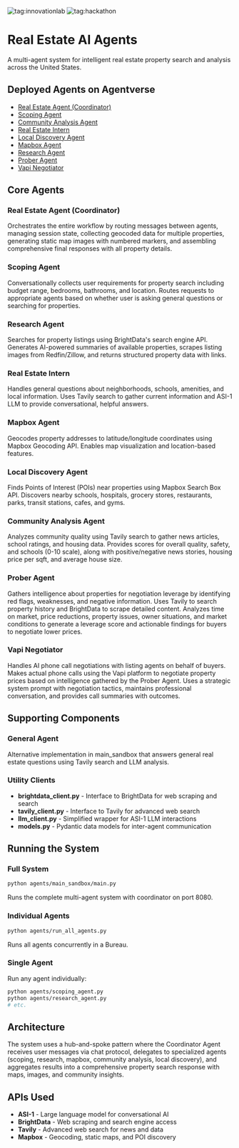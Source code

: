![tag:innovationlab](https://img.shields.io/badge/innovationlab-3D8BD3)
![tag:hackathon](https://img.shields.io/badge/hackathon-5F43F1)

# Real Estate AI Agents

A multi-agent system for intelligent real estate property search and analysis across the United States.

## Deployed Agents on Agentverse

- [Real Estate Agent (Coordinator)](https://agentverse.ai/agents/details/agent1qg0lmv734dqg402qsrma08jvepjqgpf3krz733nsckstptr3e9a82haqldl/profile)
- [Scoping Agent](https://agentverse.ai/agents/details/agent1qtuv3paxfpc7r44x5xxhttlgurtm7rkdf97z0dgfr34r8gf0zp0asyhtnse/profile)
- [Community Analysis Agent](https://agentverse.ai/agents/details/agent1q2d44gnyd9rfm4dwxaje96v8q3m30nhckpwkn5zte38ecn6y8k6vyjavunw/profile)
- [Real Estate Intern](https://agentverse.ai/agents/details/agent1qv5xsu3s92n8wxe2zq0gx425jsfxcyz3aeedtntp7f45argyturk6m0ez45/profile)
- [Local Discovery Agent](https://agentverse.ai/agents/details/agent1q0a0ctl6xt9pqgawtvts9m3p9fn0hhxhd4zm5l2a4r2twqqsssk45zjypfq/profile)
- [Mapbox Agent](https://agentverse.ai/agents/details/agent1qfwz4lx0rj2a7dsak4wswmnanql8u9yk9dvf97jy73z8vh5yknh6z0ncn2y/profile)
- [Research Agent](https://agentverse.ai/agents/details/agent1qd6snf9k3kd68djglmfzd9kcjnjtv43gn7dpnt9zj4ta6w2n9fyfvj09hmh/profile)
- [Prober Agent](https://agentverse.ai/agents/details/agent1qvrd39sql7fw6pz4kz7eq0gus8q5sup90x8h0zddyq4063vyh4v6z90vnys/profile)
- [Vapi Negotiator](https://agentverse.ai/agents/details/agent1qf94mszakc8gj3qq9nyfwc5gn7hne48kld2crzqfag0y0xu3jfjy6hkfxaw/profile)

## Core Agents

### Real Estate Agent (Coordinator)
Orchestrates the entire workflow by routing messages between agents, managing session state, collecting geocoded data for multiple properties, generating static map images with numbered markers, and assembling comprehensive final responses with all property details.

### Scoping Agent
Conversationally collects user requirements for property search including budget range, bedrooms, bathrooms, and location. Routes requests to appropriate agents based on whether user is asking general questions or searching for properties.

### Research Agent
Searches for property listings using BrightData's search engine API. Generates AI-powered summaries of available properties, scrapes listing images from Redfin/Zillow, and returns structured property data with links.

### Real Estate Intern
Handles general questions about neighborhoods, schools, amenities, and local information. Uses Tavily search to gather current information and ASI-1 LLM to provide conversational, helpful answers.

### Mapbox Agent
Geocodes property addresses to latitude/longitude coordinates using Mapbox Geocoding API. Enables map visualization and location-based features.

### Local Discovery Agent
Finds Points of Interest (POIs) near properties using Mapbox Search Box API. Discovers nearby schools, hospitals, grocery stores, restaurants, parks, transit stations, cafes, and gyms.

### Community Analysis Agent
Analyzes community quality using Tavily search to gather news articles, school ratings, and housing data. Provides scores for overall quality, safety, and schools (0-10 scale), along with positive/negative news stories, housing price per sqft, and average house size.

### Prober Agent
Gathers intelligence about properties for negotiation leverage by identifying red flags, weaknesses, and negative information. Uses Tavily to search property history and BrightData to scrape detailed content. Analyzes time on market, price reductions, property issues, owner situations, and market conditions to generate a leverage score and actionable findings for buyers to negotiate lower prices.

### Vapi Negotiator
Handles AI phone call negotiations with listing agents on behalf of buyers. Makes actual phone calls using the Vapi platform to negotiate property prices based on intelligence gathered by the Prober Agent. Uses a strategic system prompt with negotiation tactics, maintains professional conversation, and provides call summaries with outcomes.

## Supporting Components

### General Agent
Alternative implementation in main_sandbox that answers general real estate questions using Tavily search and LLM analysis.

### Utility Clients
- **brightdata_client.py** - Interface to BrightData for web scraping and search
- **tavily_client.py** - Interface to Tavily for advanced web search
- **llm_client.py** - Simplified wrapper for ASI-1 LLM interactions
- **models.py** - Pydantic data models for inter-agent communication

## Running the System

### Full System
```bash
python agents/main_sandbox/main.py
```
Runs the complete multi-agent system with coordinator on port 8080.

### Individual Agents
```bash
python agents/run_all_agents.py
```
Runs all agents concurrently in a Bureau.

### Single Agent
Run any agent individually:
```bash
python agents/scoping_agent.py
python agents/research_agent.py
# etc.
```

## Architecture

The system uses a hub-and-spoke pattern where the Coordinator Agent receives user messages via chat protocol, delegates to specialized agents (scoping, research, mapbox, community analysis, local discovery), and aggregates results into a comprehensive property search response with maps, images, and community insights.

## APIs Used
- **ASI-1** - Large language model for conversational AI
- **BrightData** - Web scraping and search engine access
- **Tavily** - Advanced web search for news and data
- **Mapbox** - Geocoding, static maps, and POI discovery
